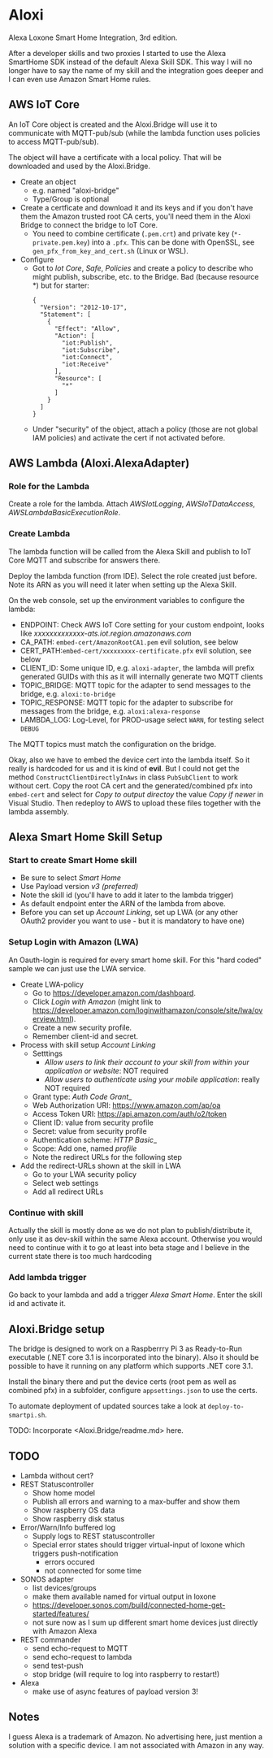 # Aloxi
Alexa Loxone Smart Home Integration, 3rd edition.

After a developer skills and two proxies I started to use the Alexa SmartHome SDK instead of the default Alexa Skill SDK. 
This way I will no longer have to say the name of my skill and the integration goes deeper and I can even use Amazon Smart Home rules.

## AWS IoT Core

An IoT Core object is created and the Aloxi.Bridge will use it to communicate with MQTT-pub/sub (while the lambda function uses policies to access MQTT-pub/sub).

The object will have a certificate with a local policy. That will be downloaded and used by the Aloxi.Bridge.

- Create an object
  - e.g. named "aloxi-bridge"
  - Type/Group is optional
- Create a certficate and download it and its keys and if you don't have them the Amazon trusted root CA certs, you'll need them in the Aloxi Bridge to connect the bridge to IoT Core.
  - You need to combine certificate (`.pem.crt`) and private key (`*-private.pem.key`) into a `.pfx`. This
    can be done with OpenSSL, see `gen_pfx_from_key_and_cert.sh` (Linux or WSL).
- Configure
    - Got to _Iot Core_, _Safe_, _Policies_ and create a policy to describe who might publish, subscribe, etc. to the Bridge. Bad (because resource *) but for starter:
        ```
        {
          "Version": "2012-10-17",
          "Statement": [
            {
              "Effect": "Allow",
              "Action": [
                "iot:Publish",
                "iot:Subscribe",
                "iot:Connect",
                "iot:Receive"
              ],
              "Resource": [
                "*"
              ]
            }
          ]
        }
        ```
  - Under "security" of the object, attach a policy (those are not global IAM policies) and activate the cert if not activated before.

## AWS Lambda (Aloxi.AlexaAdapter)

### Role for the Lambda

Create a role for the lambda. Attach _AWSIotLogging_, _AWSIoTDataAccess_, _AWSLambdaBasicExecutionRole_.

### Create Lambda

The lambda function will be called from the Alexa Skill and publish to IoT Core MQTT and subscribe for answers there.

Deploy the lambda function (from IDE). Select the role created just before. Note its ARN as you will need it later when setting up the Alexa Skill.

On the web console, set up the environment variables to configure the lambda:

* ENDPOINT: Check AWS IoT Core setting for your custom endpoint, looks like _xxxxxxxxxxxxx-ats.iot.region.amazonaws.com_
* CA_PATH: `embed-cert/AmazonRootCA1.pem` evil solution, see below
* CERT_PATH:`embed-cert/xxxxxxxxx-certificate.pfx` evil solution, see below
* CLIENT_ID: Some unique ID, e.g. `aloxi-adapter`, the lambda will prefix generated GUIDs with this as it will internally generate two MQTT clients
* TOPIC_BRIDGE: MQTT topic for the adapter to send messages to the bridge, e.g. `aloxi:to-bridge`
* TOPIC_RESPONSE: MQTT topic for the adapter to subscribe for messages from the bridge, e.g. `aloxi:alexa-response`
* LAMBDA_LOG: Log-Level, for PROD-usage select `WARN`, for testing select `DEBUG`

The MQTT topics must match the configuration on the bridge.

Okay, also we have to embed the device cert into the lambda itself. So it really is hardcoded for
us and it is kind of __evil__. But I could not get the method `ConstructClientDirectlyInAws` in
class `PubSubClient` to work without cert. Copy the root CA cert and the generated/combined pfx
into `embed-cert` and select for _Copy to output directoy_ the value _Copy if newer_ in Visual
Studio. Then redeploy to AWS to upload these files together with the lambda assembly.

## Alexa Smart Home Skill Setup

### Start to create Smart Home skill

* Be sure to select _Smart Home_
* Use Payload version _v3 (preferred)_
* Note the skill id (you'll have to add it later to the lambda trigger)
* As default endpoint enter the ARN of the lambda from above.
* Before you can set up _Account Linking_, set up LWA (or any other OAuth2 provider you want to use - but it is mandatory to have one)

### Setup Login with Amazon (LWA)

An Oauth-login is required for every smart home skill. For this "hard coded" sample we can just use the
LWA service.

* Create LWA-policy
  * Go to <https://developer.amazon.com/dashboard>.
  * Click _Login with Amazon_ (might link to <https://developer.amazon.com/loginwithamazon/console/site/lwa/overview.html>).
  * Create a new security profile.
  * Remember client-id and secret.
* Process with skill setup _Account Linking_
  * Setttings
    * _Allow users to link their account to your skill from within your application or website_: NOT required
    * _Allow users to authenticate using your mobile application_: really NOT required
  * Grant type: _Auth Code Grant__
  * Web Authorization URI: <https://www.amazon.com/ap/oa>
  * Access Token URI: <https://api.amazon.com/auth/o2/token>
  * Client ID: value from security profile
  * Secret: value from security profile
  * Authentication scheme: _HTTP Basic__
  * Scope: Add one, named _profile_
  * Note the redirect URLs for the following step
* Add the redirect-URLs shown at the skill in LWA
  * Go to your LWA security policy
  * Select web settings
  * Add all redirect URLs

### Continue with skill

Actually the skill is mostly done as we do not plan to publish/distribute it, only use it as dev-skill within the
same Alexa account. Otherwise you would need to continue with it to go at least into beta stage and I believe in the
current state there is too much hardcoding

### Add lambda trigger

Go back to your lambda and add a trigger _Alexa Smart Home_. Enter the skill id and activate it.

## Aloxi.Bridge setup

The bridge is designed to work on a Raspberrry Pi 3 as Ready-to-Run executable (.NET core 3.1 is incorporated into the
binary). Also it should be possible to have it running on any platform which supports .NET core 3.1.

Install the binary there and put the device certs (root pem as well as combined pfx) in a subfolder, configure
`appsettings.json` to use the certs.

To automate deployment of updated sources take a look at `deploy-to-smartpi.sh`.

TODO: Incorporate <Aloxi.Bridge/readme.md> here.

## TODO

- Lambda without cert?
- REST Statuscontroller
  - Show home model
  - Publish all errors and warning to a max-buffer and show them
  - Show raspberry OS data
  - Show raspberry disk status
- Error/Warn/Info buffered log
  - Supply logs to REST statuscontroller
  - Special error states should trigger virtual-input of loxone which triggers push-notification
    - errors occured
    - not connected for some time
- SONOS adapter
  - list devices/groups
  - make them available named for virtual output in loxone
  - https://developer.sonos.com/build/connected-home-get-started/features/
  - not sure now as I sum up different smart home devices just directly with Amazon Alexa
- REST commander
  - send echo-request to MQTT
  - send echo-request to lambda
  - send test-push
  - stop bridge (will require to log into raspberry to restart!)
- Alexa
  - make use of async features of payload version 3!


## Notes

I guess Alexa is a trademark of Amazon. No advertising here, just mention a solution with a specific device. 
I am not associated with Amazon in any way.